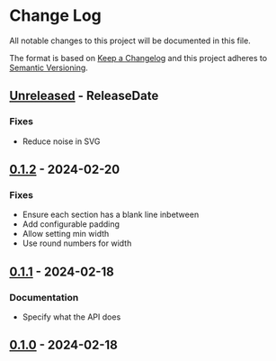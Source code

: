 # Change Log
All notable changes to this project will be documented in this file.

The format is based on [Keep a Changelog](http://keepachangelog.com/)
and this project adheres to [Semantic Versioning](http://semver.org/).

<!-- next-header -->
## [Unreleased] - ReleaseDate

### Fixes

- Reduce noise in SVG

## [0.1.2] - 2024-02-20

### Fixes

- Ensure each section has a blank line inbetween
- Add configurable padding
- Allow setting min width
- Use round numbers for width

## [0.1.1] - 2024-02-18

### Documentation

- Specify what the API does

## [0.1.0] - 2024-02-18

<!-- next-url -->
[Unreleased]: https://github.com/rust-cli/anstyle/compare/anstyle-svg-v0.1.2...HEAD
[0.1.2]: https://github.com/rust-cli/anstyle/compare/anstyle-svg-v0.1.1...anstyle-svg-v0.1.2
[0.1.1]: https://github.com/rust-cli/anstyle/compare/anstyle-svg-v0.1.0...anstyle-svg-v0.1.1
[0.1.0]: https://github.com/rust-cli/anstyle/compare/f6784b0002e4fbd4c3532dc66aad8b86fc3c7748...anstyle-svg-v0.1.0

